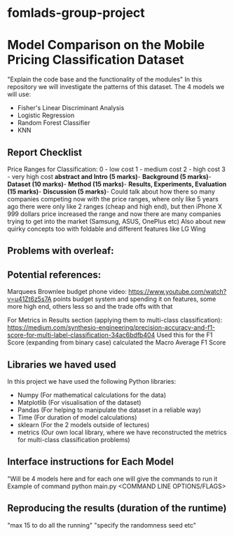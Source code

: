# fomlads-group-project 
# Model Comparison on the Mobile Pricing Classification Dataset
"Explain the code base and the functionality of the modules"
In this repository we will investigate the patterns of this dataset. The 4 models we will use:

- Fisher's Linear Discriminant Analysis
- Logistic Regression
- Random Forest Classifier
- KNN



## Report Checklist
Price Ranges for Classification:
0 - low cost
1 - medium cost
2 - high cost
3 - very high cost
**abstract and Intro (5 marks)**-
**Background (5 marks)**- 
**Dataset (10 marks)**-
**Method (15 marks)**-
**Results, Experiments, Evaluation (15 marks)**-
**Discussion (5 marks)**- Could talk about how there so many companies competing now with the price ranges, where only like 5 years ago there were only like 2 ranges (cheap and high end), but then iPhone X 999 dollars price increased the range and now there are many companies trying to get into the market (Samsung, ASUS, OnePlus etc)
Also about new quirky concepts too with foldable and different features like LG Wing


## Problems with overleaf:

## Potential references:



Marquees Brownlee budget phone video:
https://www.youtube.com/watch?v=u41Zt6z5s7A points budget system and spending it on features, some more high end, others less so and the trade offs with that



For Metrics in Results section (applying them to multi-class classification):
https://medium.com/synthesio-engineering/precision-accuracy-and-f1-score-for-multi-label-classification-34ac6bdfb404 Used this for the F1 Score (expanding from binary case) calculated the Macro Average F1 Score





## Libraries we haved used
In this project we have used the following Python libraries:
- Numpy (For mathematical calculations for the data)
- Matplotlib (For visualisation of the dataset)
- Pandas (For helping to manipulate the dataset in a reliable way)
- Time (For duration of model calculations)
- sklearn (For the 2 models outside of lectures)
- metrics (Our own local library, where we have reconstructed the metrics for multi-class classification problems)


## Interface instructions for Each Model
"Will be 4 models here and for each one will give the commands to run it 
Example of command
 python main.py <DATA FILE> <COMMAND LINE OPTIONS/FLAGS>

## Reproducing the results (duration of the runtime)
"max 15 to do all the running"
"specify the randomness seed etc"















